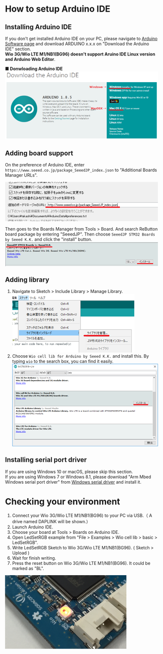 # How to setup Arduino IDE

## Installing Arduino IDE

If you don't get installed Arduino IDE on your PC, please navigate to [Arduino Software page](https://www.arduino.cc/en/Main/Software) and download ARDUINO x.x.x on "Download the Arduino IDE" section.  
**Wio 3G/Wio LTE M1/NB1(BG96) doesn't support Aruino IDE Linux version and Arduino Web Editor**.

**■ Donwloading Arduino IDE**  
![3](img/3.png)

## Adding board support

On the preference of Arduino IDE, enter `https://www.seeed.co.jp/package_SeeedJP_index.json` to "Additional Boards Manager URLs".

![8](img/8.png)  

Then goes to the Boards Manager from Tools > Board. And search ReButton board package by entering "SeeedJP". Then choose `SeeedJP STM32 Boards by Seeed K.K.` and click the "install" button.
![7](img/7.png)

## Adding library

1. Navigate to Sketch > Include Library > Manage Library.
![12](img/12.png)
1. Choose `Wio cell lib for Arduino by Seeed K.K.` and install this. By typing `wio` to the search box, you can find it easily.  
![13](img/13.png)

## Installing serial port driver

If you are using Windows 10 or macOS, please skip this section.  
If you are using Windows 7 or Windows 8.1, please download "Arm Mbed Windows serial port driver" from [Windows serial driver](https://os.mbed.com/docs/latest/tutorials/windows-serial-driver.html) and install it.


# Checking your environment

1. Connect your Wio 3G/Wio LTE M1/NB1(BG96) to your PC via USB.（ A drive named DAPLINK will be shown.）
1. Launch Arduino IDE.
1. Choose your board at Tools > Boards on Arduino IDE.
1. Open LedSetRGB example from "File > Examples > Wio cell lib > basic > LedSetRGB".
1. Write LedSetRGB Sketch to Wio 3G/Wio LTE M1/NB1(BG96). ( Sketch > Upload )
1. Wait for finish writing.
1. Press the reset button on Wio 3G/Wio LTE M1/NB1(BG96). It could be marked as "BL".

![2](img/2.png)
